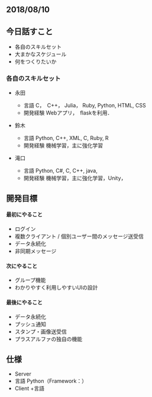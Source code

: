 
## 2018/08/10

## 今日話すこと
+ 各自のスキルセット
+ 大まかなスケジュール
+ 何をつくりたいか

### 各自のスキルセット
+ 永田
  + 言語
    C，　C++， Julia， Ruby, Python, HTML, CSS
  + 開発経験
    Webアプリ，　flaskを利用．

+ 鈴木
  + 言語
    Python, C++, XML, C, Ruby, R
  + 開発経験
   機械学習，主に強化学習

+ 滝口
  + 言語
Python, C#, C, C++, java,
  + 開発経験
    機械学習，主に強化学習，Unity，

## 開発目標
  #### 最初にやること
   + ログイン
   + 複数クライアント / 個別ユーザー間のメッセージ送受信
   + データ永続化
   + 非同期メッセージ
  #### 次にやること
   + グループ機能
   + わかりやすく利用しやすいUIの設計
  #### 最後にやること
   + データ永続化
   + プッシュ通知
   + スタンプ・画像送受信
   + プラスアルファの独自の機能
  
 
## 仕様
 + Server
  + 言語
    Python（Framework：）
+ Client
  +言語
